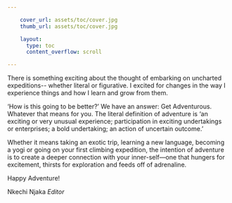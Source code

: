 ```yaml
---

    cover_url: assets/toc/cover.jpg
    thumb_url: assets/toc/cover.jpg

    layout:
      type: toc
      content_overflow: scroll

---
```


There is something exciting about the thought of embarking on uncharted expeditions-- whether literal or figurative. I excited for changes in the way I experience things and how I learn and grow from them.

‘How is this going to be better?’ We have an answer: Get Adventurous. Whatever that means for you. The literal definition of adventure is ‘an exciting or very unusual experience; participation in exciting undertakings or enterprises; a bold undertaking; an action of uncertain outcome.’

Whether it means taking an exotic trip, learning a new language, becoming a yogi or going on your first climbing expedition, the intention of adventure is to create a deeper connection with your inner-self—one that hungers for excitement, thirsts for exploration and feeds off of adrenaline.

Happy Adventure!

Nkechi Njaka
<em>Editor</em>
